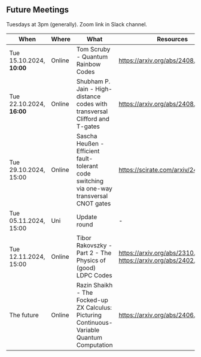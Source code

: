 ## Future Meetings

Tuesdays at 3pm (generally). Zoom link in Slack channel.

| When                      | Where  | What                                                                                        | Resources                                                          |
|---------------------------|--------|---------------------------------------------------------------------------------------------|--------------------------------------------------------------------|
| Tue 15.10.2024, **10:00** | Online | Tom Scruby - Quantum Rainbow Codes                                                          | https://arxiv.org/abs/2408.13130                                   |
| Tue 22.10.2024, **16:00**     | Online | Shubham P. Jain - High-distance codes with transversal Clifford and T-gates                 | https://arxiv.org/abs/2408.12752                                   |
| Tue 29.10.2024, 15:00     | Online | Sascha Heußen - Efficient fault-tolerant code switching via one-way transversal CNOT gates  | https://scirate.com/arxiv/2409.13465                               |
| Tue 05.11.2024, 15:00     | Uni    | Update round                                                                                | -                                                                  |
| Tue 12.11.2024, 15:00     | Online | Tibor Rakovszky - Part 2 - The Physics of (good) LDPC Codes                                 | https://arxiv.org/abs/2310.16032, https://arxiv.org/abs/2402.16831 |
| The future                | Online | Razin Shaikh - The Focked-up ZX Calculus: Picturing Continuous-Variable Quantum Computation | https://arxiv.org/abs/2406.02905                                   |
